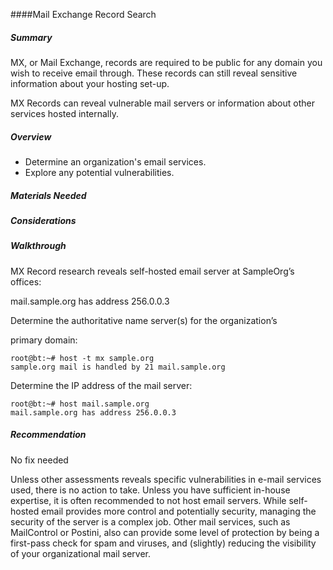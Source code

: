 
####Mail Exchange Record Search

##### Summary
MX, or Mail Exchange, records are required to be public for any domain you wish to receive email through. These records can still reveal sensitive information about your hosting set-up.

MX Records can reveal vulnerable mail servers or information about other services hosted internally.

##### Overview

* Determine an organization's email services.
* Explore any potential vulnerabilities.

##### Materials Needed 

##### Considerations

##### Walkthrough


MX Record research reveals self-hosted email server at SampleOrg’s offices:

mail.sample.org has address 256.0.0.3

Determine the authoritative name server(s) for the organization’s 

primary domain:

```
root@bt:~# host -t mx sample.org
sample.org mail is handled by 21 mail.sample.org
```

Determine the IP address of the mail server:

```
root@bt:~# host mail.sample.org
mail.sample.org has address 256.0.0.3
```

##### Recommendation

No fix needed

Unless other assessments reveals specific vulnerabilities in e-mail services used, there is no action to take. Unless you have sufficient in-house expertise, it is often recommended to not host email servers. While self-hosted email provides more control and potentially security, managing the security of the server is a complex job. Other mail services, such as MailControl or Postini, also can provide some level of protection by being a first-pass check for spam and viruses, and (slightly) reducing the visibility of your organizational mail server.


